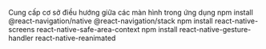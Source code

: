 Cung cấp cơ sở điều hướng giữa các màn hình trong ứng dụng
npm install @react-navigation/native @react-navigation/stack
npm install react-native-screens react-native-safe-area-context
npm install react-native-gesture-handler react-native-reanimated
